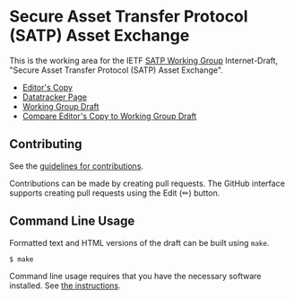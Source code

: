 # Secure Asset Transfer Protocol (SATP) Asset Exchange

This is the working area for the IETF [SATP Working Group](https://datatracker.ietf.org/wg/satp/documents/) Internet-Draft, "Secure Asset Transfer Protocol (SATP) Asset Exchange".

* [Editor's Copy](https://ietf-satp.github.io/draft-ietf-satp-asset-exchange/#go.draft-ietf-satp-asset-exchange.html)
* [Datatracker Page](https://datatracker.ietf.org/doc/draft-ietf-satp-asset-exchange)
* [Working Group Draft](https://datatracker.ietf.org/doc/html/draft-ietf-satp-asset-exchange)
* [Compare Editor's Copy to Working Group Draft](https://ietf-satp.github.io/draft-ietf-satp-asset-exchange/#go.draft-ietf-satp-asset-exchange.diff)


## Contributing

See the
[guidelines for contributions](https://github.com/ietf-satp/draft-ietf-satp-asset-exchange/blob/main/CONTRIBUTING.md).

Contributions can be made by creating pull requests.
The GitHub interface supports creating pull requests using the Edit (✏) button.


## Command Line Usage

Formatted text and HTML versions of the draft can be built using `make`.

```sh
$ make
```

Command line usage requires that you have the necessary software installed.  See
[the instructions](https://github.com/martinthomson/i-d-template/blob/main/doc/SETUP.md).

